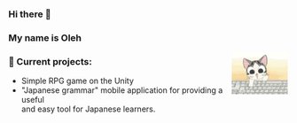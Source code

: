 ### Hi there 👋
### My name is Oleh

<img src="https://raw.githubusercontent.com/Olegqqqmarkelov/olegqqqmarkelov/main/Data/cat.gif" align="right" width="20%" height="auto">

### 🎨 Current projects:
- Simple RPG game on the Unity
- "Japanese grammar" mobile application for providing a useful <br> and easy tool for Japanese learners.
